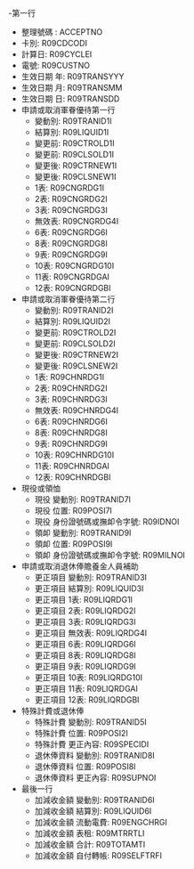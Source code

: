 -第一行
  - 整理號碼	: ACCEPTNO
  - 卡別: R09CDCODI
  - 計算日: R09CYCLEI
  - 電號: R09CUSTNO
  - 生效日期 年: R09TRANSYYY
  - 生效日期 月: R09TRANSMM
  - 生效日期 日: R09TRANSDD
- 申請或取消軍眷優待第一行
  - 變動別: R09TRANID1I
  - 結算別: R09LIQUID1I
  - 變更前: R09CTROLD1I
  - 變更前: R09CLSOLD1I
  - 變更後: R09CTRNEW1I
  - 變更後: R09CLSNEW1I
  - 1表: R09CNGRDG1I
  - 2表: R09CNGRDG2I
  - 3表: R09CNGRDG3I
  - 無效表: R09CNGRDG4I
  - 6表: R09CNGRDG6I
  - 8表: R09CNGRDG8I
  - 9表: R09CNGRDG9I
  - 10表: R09CNGRDG10I
  - 11表: R09CNGRDGAI
  - 12表: R09CNGRDGBI
- 申請或取消軍眷優待第二行
  - 變動別: R09TRANID2I
  - 結算別: R09LIQUID2I
  - 變更前: R09CTROLD2I
  - 變更前: R09CLSOLD2I
  - 變更後: R09CTRNEW2I
  - 變更後: R09CLSNEW2I
  - 1表: R09CHNRDG1I
  - 2表: R09CHNRDG2I
  - 3表: R09CHNRDG3I
  - 無效表: R09CHNRDG4I
  - 6表: R09CHNRDG6I
  - 8表: R09CHNRDG8I
  - 9表: R09CHNRDG9I
  - 10表: R09CHNRDG10I
  - 11表: R09CHNRDGAI
  - 12表: R09CHNRDGBI
- 現役或領恤
  - 現役 變動別: R09TRANID7I
  - 現役 位置: R09POSI7I
  - 現役 身份證號碼或撫卹令字號: R09IDNOI
  - 領卹 變動別: R09TRANID9I
  - 領卹 位置: R09POSI9I
  - 領卹 身份證號碼或撫卹令字號: R09MILNOI
- 申請或取消退休俸贍養金人員補助
  - 更正項目 變動別: R09TRANID3I
  - 更正項目 結算別: R09LIQUID3I
  - 更正項目 1表: R09LIQRDG1I
  - 更正項目 2表: R09LIQRDG2I
  - 更正項目 3表: R09LIQRDG3I
  - 更正項目 無效表: R09LIQRDG4I
  - 更正項目 6表: R09LIQRDG6I
  - 更正項目 8表: R09LIQRDG8I
  - 更正項目 9表: R09LIQRDG9I
  - 更正項目 10表: R09LIQRDG10I
  - 更正項目 11表: R09LIQRDGAI
  - 更正項目 12表: R09LIQRDGBI
- 特殊計費或退休俸
  - 特殊計費 變動別: R09TRANID5I
  - 特殊計費 位置: R09POSI2I
  - 特殊計費 更正內容: R09SPECIDI
  - 退休俸資料 變動別: R09TRANID8I
  - 退休俸資料 位置: R09POSI8I
  - 退休俸資料 更正內容: R09SUPNOI
- 最後一行
  - 加減收金額	變動別: R09TRANID6I
  - 加減收金額	結算別: R09LIQUID6I
  - 加減收金額	流動電費: R09ENGCHRGI
  - 加減收金額	表租: R09MTRRTLI
  - 加減收金額	合計: R09TOTAMTI
  - 加減收金額	自付轉帳: R09SELFTRFI